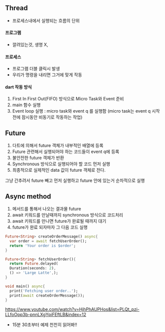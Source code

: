 ## Thread
* 프로세스내에서 실행되는 흐름의 단위

#### 프로그램
* 깔려있는것, 생명 X, 

#### 프로세스
* 프로그램 더블 클릭시 발생
* 우리가 명령을 내리면 그거에 맞게 작동

#### dart 작동 방식
1. First In First Out(FIFO) 방식으로 Micro Task와 Event 준비
2. main 함수 실행
3. Event loop 실행 : micro task와 event q 를 실행함 (micro task는 event q 시작 전에 잠시동안 비동기로 작동하는 작업)

## Future
1. 다트에 의해서 future 객체가 내부적인 배열에 등록
2. Future 관련해서 실행되어야 하는 코드들이 event q에 등록
3. 불안전한 future 객체가 반환
4. Synchronous 방식으로 실행되어야 할 코드 먼저 실행
5. 최종적으로 실제적인 data 값이 future 객체로 전다.

그냥 간추려서 future 빼고 먼저 실행하고 future 안에 있는거 순차적으로 실행

## Async method
1. 메서드를 통해서 나오는 결과물 future
2. await 키워드를 만날때까지 synchronous 방식으로 코드처리
3. await 키워드를 만나면 future가 완료될 때까지 대기
4. future가 완료 되자마자 그 다음 코드 실행

```dart
Future<String> createOrderMessage() async{
  var order = await fetchUserOrder();
  return 'Your order is $order';
}

Future<String> fetchUserOrder(){
  return Future.delayed(
  Duration(seconds: 2),
  () => 'Large Latte',);
}

void main() async{
  print('Fetching user order..');
  print(await createOrderMessage());
}
```

https://www.youtube.com/watch?v=HjhPhAUPHos&list=PLQt_pzi-LLfoOpp3b-pnnLXgYpiFEftLB&index=12 

* 15분 30초부터 예제 천천히 읽어봐!!
